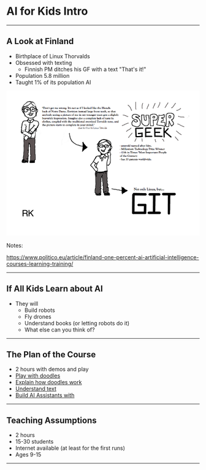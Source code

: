 # AI for Kids Intro
---

## A Look at Finland
    
* Birthplace of Linux Thorvalds
* Obsessed with texting
  - Finnish PM ditches his GF with a text "That's it!"
* Population 5.8 million
* Taught 1% of its population AI

![](../artwork/Linus_Torvalds_story.png)


Notes:

https://www.politico.eu/article/finland-one-percent-ai-artificial-intelligence-courses-learning-training/

---

## If All Kids Learn about AI

* They will 
  - Build robots
  - Fly drones
  - Understand books (or letting robots do it)
  - What else can you think of?

---
  
## The Plan of the Course

* 2 hours with demos and play
* [Play with doodles](https://quickdraw.withgoogle.com/) 
* [Explain how doodles work](http://playground.tensorflow.org/)
* [Understand text](https://medium.com/syncedreview/baidus-ernie-tops-google-s-bert-in-chinese-nlp-tasks-d6a42b49223d)
* [Build AI Assistants with](https://rasa.com/) 

---

## Teaching Assumptions

* 2 hours
* 15-30 students
* Internet available (at least for the first runs)
* Ages 9-15

---

